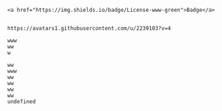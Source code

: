 
    
    <a href="https://img.shields.io/badge/License-www-green">Badge</a>

    
    https://avatars1.githubusercontent.com/u/2239103?v=4
    
    www
    ww
    w
    
    ww
    www
    ww
    ww
    ww
    ww
    undefined 
  